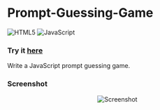 # Prompt-Guessing-Game

![HTML5](https://img.shields.io/badge/html5-%23E34F26.svg?style=for-the-badge&logo=html5&logoColor=white) ![JavaScript](https://img.shields.io/badge/javascript-%23323330.svg?style=for-the-badge&logo=javascript&logoColor=%23F7DF1E)

### Try it [here](https://guillaumeauger85.github.io/Prompt-Guessing-Game/)

Write a JavaScript prompt guessing game.

### Screenshot

<p align="center">
  <img src="https://user-images.githubusercontent.com/49698792/181641778-5b711437-1145-4979-b96e-628c49347b75.PNG" alt="Screenshot">
</p>


